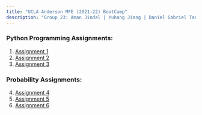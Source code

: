 ```yaml
---
title: "UCLA Anderson MFE (2021-22) BootCamp"
description: "Group 23: Aman Jindal | Yuhang Jiang | Daniel Gabriel Tan | Qining Liu"
---
```


### Python Programming Assignments:

<ol type="1">
<li>
<a href= 'https://hbk91.github.io/UCLA_MFE_2021-22_BootCamp_Group23/Assignment_1/Assignment1_Group23.html' target='_blank'>
Assignment 1 </a>
</li>
<li>
<a href= 'https://hbk91.github.io/UCLA_MFE_2021-22_BootCamp_Group23/Assignment_2/Assignment2_Group23.html' target='_blank'>
Assignment 2 </a>
</li>  
<li>
<a href= 'https://hbk91.github.io/UCLA_MFE_2021-22_BootCamp_Group23/Assignment_3/Assignment3_Group23.html' target='_blank'>
Assignment 3 </a>
</li>  
</ol>

### Probability Assignments:

<ol type="1" start="4">
<li>
<a href= 'https://hbk91.github.io/UCLA_MFE_2021-22_BootCamp_Group23/Assignment_4/Assignment4_Group23.html' target='_blank'>
Assignment 4 </a>
</li>
<li>
<a href= 'https://hbk91.github.io/UCLA_MFE_2021-22_BootCamp_Group23/Assignment_5/Assignment5_Group23.html' target='_blank'>
Assignment 5 </a>
</li>
<li>
<a href= 'https://hbk91.github.io/UCLA_MFE_2021-22_BootCamp_Group23/Assignment_6/Assignment6_Group23.html' target='_blank'>
Assignment 6 </a>
</li>
</ol>
